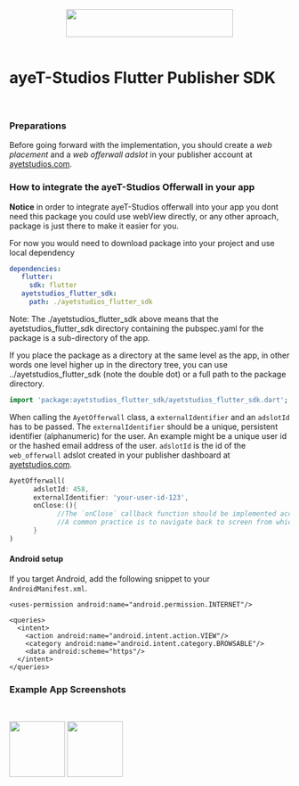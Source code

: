 <div align="center">
  <img src="https://d1mys92jzce605.cloudfront.net/assets/cmsfiles_4d7238de7f07a45bd3ddbf9cfea8ba5eb6b62bbd.png" width="300" height="50"/>
  <br/>
</div>
<br/>

# ayeT-Studios Flutter Publisher SDK

<br/>

### Preparations

Before going forward with the implementation, you should create a _web placement_ and a _web offerwall adslot_ in your publisher account at [ayetstudios.com](https://www.ayetstudios.com).

### How to integrate the ayeT-Studios Offerwall in your app

**Notice** in order to integrate ayeT-Studios offerwall into your app you dont need this package you could use webView directly, or any other aproach, package is just there to make it easier for you.

For now you would need to download package into your project and use local dependency

```yaml
dependencies:
   flutter:
     sdk: flutter
   ayetstudios_flutter_sdk:
     path: ./ayetstudios_flutter_sdk
```
Note: The ./ayetstudios_flutter_sdk above means that the ayetstudios_flutter_sdk directory containing the pubspec.yaml for the package is a sub-directory of the app.

If you place the package as a directory at the same level as the app, in other words one level higher up in the directory tree, you can use ../ayetstudios_flutter_sdk (note the double dot) or a full path to the package directory.

```dart
import 'package:ayetstudios_flutter_sdk/ayetstudios_flutter_sdk.dart';
```

When calling the `AyetOfferwall` class, a `externalIdentifier` and an `adslotId` has to be passed.
The `externalIdentifier` should be a unique, persistent identifier (alphanumeric) for the user. An example might be a unique user id or the hashed email address of the user.
`adslotId` is the id of the `web_offerwall` adslot created in your publisher dashboard at [ayetstudios.com](https://www.ayetstudios.com).

```dart
AyetOfferwall(
      adslotId: 458,
      externalIdentifier: 'your-user-id-123',
      onClose:(){
            //The `onClose` callback function should be implemented according to your requirements.
            //A common practice is to navigate back to screen from which offerwall was called when `onClose` callback is triggered.
      }
)
```

#### Android setup

If you target Android, add the following snippet to your `AndroidManifest.xml`.

```
<uses-permission android:name="android.permission.INTERNET"/>

<queries>
  <intent>
    <action android:name="android.intent.action.VIEW"/>
    <category android:name="android.intent.category.BROWSABLE"/>
    <data android:scheme="https"/>
  </intent>
</queries>
```

### Example App Screenshots

<br/>
<p float="left">
  <img src="https://github.com/ayetstudios/ayetstudios-website-ng/assets/48547524/2f62f07b-2a4d-4772-aec6-1188dd058d9d" width="100" />
  <img src="https://github.com/ayetstudios/ayetstudios-website-ng/assets/48547524/b7839fd8-c499-4204-a785-8b66a36a0df8" width="100" /> 
</p>
